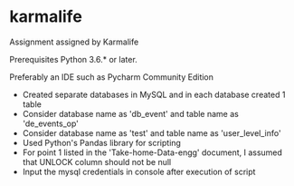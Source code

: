 # karmalife
Assignment assigned by Karmalife

Prerequisites
Python 3.6.* or later.

Preferably an IDE such as Pycharm Community Edition

- Created separate databases in MySQL and in each database created 1 table
- Consider database name as 'db_event' and table name as 'de_events_op'
- Consider database name as 'test' and table name as 'user_level_info'
- Used Python's Pandas library for scripting
- For point 1 listed in the 'Take-home-Data-engg' document, I assumed that UNLOCK column should not be null
- Input the mysql credentials in console after execution of script
